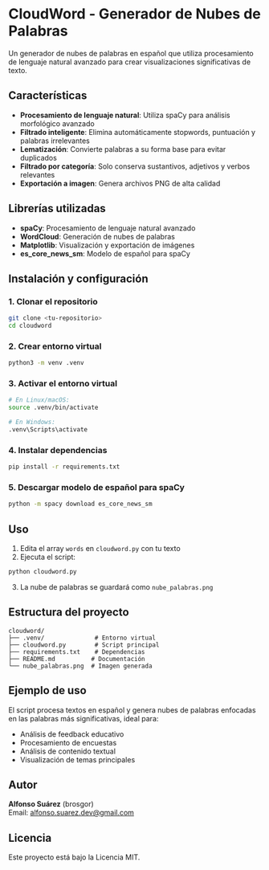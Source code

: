 # CloudWord - Generador de Nubes de Palabras

Un generador de nubes de palabras en español que utiliza procesamiento de lenguaje natural avanzado para crear visualizaciones significativas de texto.

## Características

- **Procesamiento de lenguaje natural**: Utiliza spaCy para análisis morfológico avanzado
- **Filtrado inteligente**: Elimina automáticamente stopwords, puntuación y palabras irrelevantes
- **Lematización**: Convierte palabras a su forma base para evitar duplicados
- **Filtrado por categoría**: Solo conserva sustantivos, adjetivos y verbos relevantes
- **Exportación a imagen**: Genera archivos PNG de alta calidad

## Librerías utilizadas

- **spaCy**: Procesamiento de lenguaje natural avanzado
- **WordCloud**: Generación de nubes de palabras
- **Matplotlib**: Visualización y exportación de imágenes
- **es_core_news_sm**: Modelo de español para spaCy

## Instalación y configuración

### 1. Clonar el repositorio
```bash
git clone <tu-repositorio>
cd cloudword
```

### 2. Crear entorno virtual
```bash
python3 -m venv .venv
```

### 3. Activar el entorno virtual
```bash
# En Linux/macOS:
source .venv/bin/activate

# En Windows:
.venv\Scripts\activate
```

### 4. Instalar dependencias
```bash
pip install -r requirements.txt
```

### 5. Descargar modelo de español para spaCy
```bash
python -m spacy download es_core_news_sm
```

## Uso

1. Edita el array `words` en `cloudword.py` con tu texto
2. Ejecuta el script:
```bash
python cloudword.py
```
3. La nube de palabras se guardará como `nube_palabras.png`

## Estructura del proyecto

```
cloudword/
├── .venv/              # Entorno virtual
├── cloudword.py        # Script principal
├── requirements.txt    # Dependencias
├── README.md          # Documentación
└── nube_palabras.png  # Imagen generada
```

## Ejemplo de uso

El script procesa textos en español y genera nubes de palabras enfocadas en las palabras más significativas, ideal para:

- Análisis de feedback educativo
- Procesamiento de encuestas
- Análisis de contenido textual
- Visualización de temas principales

## Autor

**Alfonso Suárez** (brosgor)  
Email: alfonso.suarez.dev@gmail.com

## Licencia

Este proyecto está bajo la Licencia MIT.
